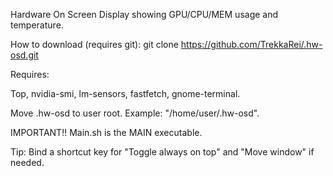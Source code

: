 Hardware On Screen Display showing GPU/CPU/MEM usage and temperature.

How to download (requires git): git clone https://github.com/TrekkaRei/.hw-osd.git

Requires:

Top, nvidia-smi, lm-sensors, fastfetch, gnome-terminal.

Move .hw-osd to user root. Example: "/home/user/.hw-osd".

IMPORTANT!! Main.sh is the MAIN executable.

Tip: Bind a shortcut key for "Toggle always on top" and "Move window" if needed.
